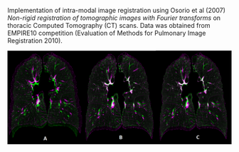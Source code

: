 Implementation of intra-modal image registration using Osorio et al (2007) *Non-rigid registration of tomographic images with Fourier transforms* on thoracic Computed Tomography (CT) scans. Data was obtained from EMPIRE10 competition (Evaluation of Methods for Pulmonary Image Registration 2010).

![results](https://github.com/jeffreycychiu/CT-Image-Registration-Fourier/blob/master/3Lungs.png)

